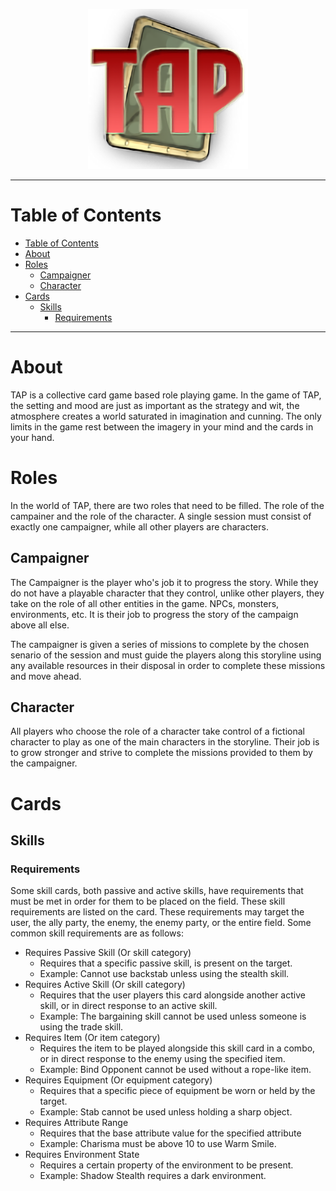 <p align="center">
  <img src="images/logo.png" width="256"/>
</p>

---

# Table of Contents
- [Table of Contents](#table-of-contents)
- [About](#about)
- [Roles](#roles)
  - [Campaigner](#campaigner)
  - [Character](#character)
- [Cards](#cards)
  - [Skills](#skills)
    - [Requirements](#requirements)

---

# About

TAP is a collective card game based role playing game. In the game of TAP, the setting and mood are just as important as the strategy and wit, the atmosphere creates a world saturated in imagination and cunning. The only limits in the game rest between the imagery in your mind and the cards in your hand.

# Roles

In the world of TAP, there are two roles that need to be filled. The role of the campainer and the role of the character. A single session must consist of exactly one campaigner, while all other players are characters.

## Campaigner

The Campaigner is the player who's job it to progress the story. While they do not have a playable character that they control, unlike other players, they take on the role of all other entities in the game. NPCs, monsters, environments, etc. It is their job to progress the story of the campaign above all else.

The campaigner is given a series of missions to complete by the chosen senario of the session and must guide the players along this storyline using any available resources in their disposal in order to complete these missions and move ahead.

## Character

All players who choose the role of a character take control of a fictional character to play as one of the main characters in the storyline. Their job is to grow stronger and strive to complete the missions provided to them by the campaigner.

# Cards

## Skills

### Requirements

Some skill cards, both passive and active skills, have requirements that must be met in order for them to be placed on the field. These skill requirements are listed on the card. These requirements may target the user, the ally party, the enemy, the enemy party, or the entire field. Some common skill requirements are as follows:

* Requires Passive Skill (Or skill category)
  * Requires that a specific passive skill, is present on the target.
  * Example: Cannot use backstab unless using the stealth skill.
* Requires Active Skill (Or skill category)
  * Requires that the user players this card alongside another active skill, or in direct response to an active skill.
  * Example: The bargaining skill cannot be used unless someone is using the trade skill.
* Requires Item (Or item category)
  * Requires the item to be played alongside this skill card in a combo, or in direct response to the enemy using the specified item.
  * Example: Bind Opponent cannot be used without a rope-like item.
* Requires Equipment (Or equipment category)
  * Requires that a specific piece of equipment be worn or held by the target.
  * Example: Stab cannot be used unless holding a sharp object.
* Requires Attribute Range
  * Requires that the base attribute value for the specified attribute 
  * Example: Charisma must be above 10 to use Warm Smile.
* Requires Environment State
  * Requires a certain property of the environment to be present.
  * Example: Shadow Stealth requires a dark environment.